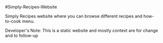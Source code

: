 #Simply-Recipes-Website

Simply Recipes website where you can browse different recipes and how-to-cook menu.

Developer's Note: This is a static website and mostly context are for change and to follow-up
